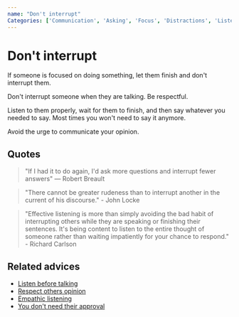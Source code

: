```yaml
---
name: "Don't interrupt"
Categories: ['Communication', 'Asking', 'Focus', 'Distractions', 'Listening', 'Respect']
---
```

# Don't interrupt

If someone is focused on doing something, let them finish and don't interrupt them.

Don't interrupt someone when they are talking. Be respectful.

Listen to them properly, wait for them to finish, and then say whatever you needed to say. Most times you won't need to say it anymore.

Avoid the urge to communicate your opinion.

## Quotes

> "If I had it to do again, I'd ask more questions and interrupt fewer answers" — Robert Breault

> "There cannot be greater rudeness than to interrupt another in the current of his discourse." - John Locke

> "Effective listening is more than simply avoiding the bad habit of interrupting others while they are speaking or finishing their sentences. It's being content to listen to the entire thought of someone rather than waiting impatiently for your chance to respond." - Richard Carlson

## Related advices

- [Listen before talking](Listen%20before%20talking/index.md)
- [Respect others opinion](Respect%20others%20opinion/index.md)
- [Empathic listening](Empathic%20Listening/index.md)
- [You don't need their approval](You%20don't%20need%20their%20approval/index.md)